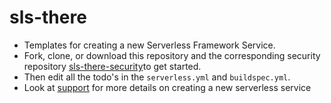 # sls-there
- Templates for creating a new Serverless Framework Service.
- Fork, clone, or download this repository and the corresponding security repository [sls-there-security](https://github.com/pariveda-serverless/sls-there-security)to get started.
- Then edit all the todo's in the `serverless.yml` and `buildspec.yml`.
- Look at [support](https://github.com/pariveda-serverless/support/tree/master/create-new-service) for more details on creating a new serverless service

